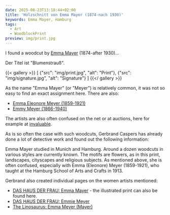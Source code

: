 ```yaml
---
date: 2025-08-23T13:18:44+02:00
title: 'Holzschnitt von Emma Mayer (1874-nach 1930)'
keywords: Emma Mayer, Hamburg
tags:
  - Art
  - WoodblockPrint
preview: img/print.jpg
---
```


I found a woodcut by [Emma Mayer](https://www.dashausderfrau.nl/mayer-emma.html) (1874-after 1930)...
<!--more-->

Der Titel ist "Blumenstrauß".

{{< gallery >}}
[
  {"src": "img/print.jpg", "alt": "Print"},
  {"src": "img/signature.jpg", "alt": "Signature"}
]
{{</ gallery >}}

As the name "Emma Mayer" (or "Meyer") is relatively common, it was not so easy to find an exact assignment here. There are also:

* [Emma Eleonore Meyer (1859-1921)](https://de.wikipedia.org/wiki/Emma_Eleonore_Meyer)
* [Emmy Meyer (1866-1940)](https://de.wikipedia.org/wiki/Emmy_Meyer_(painter))

The artists are also often confused on the net or at auctions, here for example at [invaluable](https://www.invaluable.com/artist/meyer-emma-eleonore-5so5yxrsh5/sold-at-auction-prices/).

As is so often the case with such woodcuts, Gerbrand Caspers has already done a lot of detective work and found out the following information:

Emma Mayer studied in Munich and Hamburg. Around a dozen woodcuts in various styles are currently known. The motifs are flowers, as in this print, landscapes, cityscapes and religious subjects. As mentioned above, she is often confused, especially with Emma (Eleonore) Meyer (1859-1921), who taught at the Hamburg School of Arts and Crafts in 1913.

Gerbrand also created individual pages on the women artists mentioned:
* [DAS HAUS DER FRAU: Emma Mayer](https://www.dashausderfrau.nl/mayer-emma.html) - the illustrated print can also be found here.
* [DAS HAUS DER FRAU: Emmie Meyer](https://www.dashausderfrau.nl/meyer-emmie.html)
* [The Linosaurus: Emma Meyer (Mayer)](https://gerrie-thefriendlyghost.blogspot.com/2013/03/emma-meyer-mayer-danish-printmaker.html)
